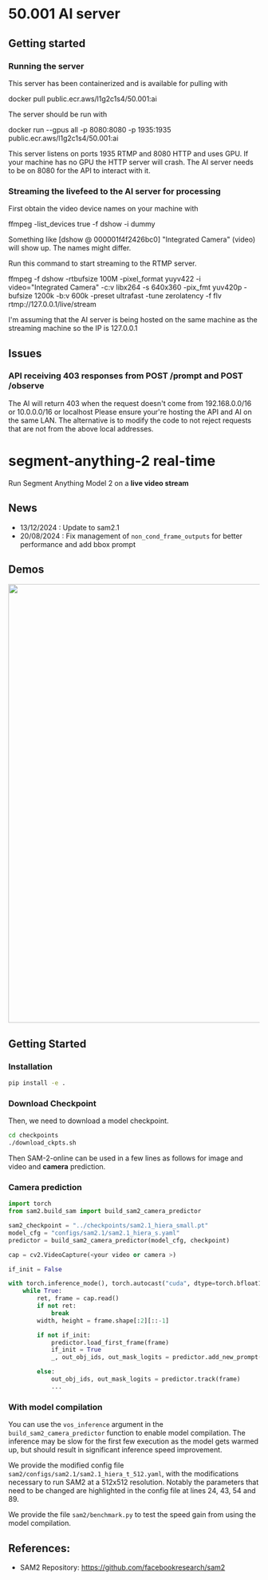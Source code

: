 # 50.001 AI server

## Getting started

### Running the server

This server has been containerized and is available for pulling with

docker pull public.ecr.aws/l1g2c1s4/50.001:ai

The server should be run with

docker run --gpus all -p 8080:8080 -p 1935:1935 public.ecr.aws/l1g2c1s4/50.001:ai

This server listens on ports 1935 RTMP and 8080 HTTP and uses GPU. If your machine
has no GPU the HTTP server will crash. The AI server needs to be on 8080 for the API to interact with it.

### Streaming the livefeed to the AI server for processing

First obtain the video device names on your machine with

ffmpeg -list_devices true -f dshow -i dummy

Something like [dshow @ 000001f4f2426bc0] "Integrated Camera" (video) will show up. The names
might differ.

Run this command to start streaming to the RTMP server.

ffmpeg -f dshow -rtbufsize 100M -pixel_format yuyv422 -i video="Integrated Camera" -c:v libx264 -s 640x360 -pix_fmt yuv420p -bufsize 1200k -b:v 600k -preset ultrafast -tune zerolatency -f flv rtmp://127.0.0.1/live/stream

I'm assuming that the AI server is being hosted on the same machine as the streaming machine
so the IP is 127.0.0.1

## Issues

### API receiving 403 responses from POST /prompt and POST /observe

The AI will return 403 when the request doesn't come from 192.168.0.0/16 or 10.0.0.0/16 or localhost
Please ensure your're hosting the API and AI on the same LAN. The alternative is to
modify the code to not reject requests that are not from the above local addresses.

# segment-anything-2 real-time

Run Segment Anything Model 2 on a **live video stream**

## News

- 13/12/2024 : Update to sam2.1
- 20/08/2024 : Fix management of `non_cond_frame_outputs` for better performance and add bbox prompt

## Demos

<div align=center>
<p align="center">
<img src="./assets/blackswan.gif" width="880">
</p>

</div>

## Getting Started

### Installation

```bash
pip install -e .
```

### Download Checkpoint

Then, we need to download a model checkpoint.

```bash
cd checkpoints
./download_ckpts.sh
```

Then SAM-2-online can be used in a few lines as follows for image and video and **camera** prediction.

### Camera prediction

```python
import torch
from sam2.build_sam import build_sam2_camera_predictor

sam2_checkpoint = "../checkpoints/sam2.1_hiera_small.pt"
model_cfg = "configs/sam2.1/sam2.1_hiera_s.yaml"
predictor = build_sam2_camera_predictor(model_cfg, checkpoint)

cap = cv2.VideoCapture(<your video or camera >)

if_init = False

with torch.inference_mode(), torch.autocast("cuda", dtype=torch.bfloat16):
    while True:
        ret, frame = cap.read()
        if not ret:
            break
        width, height = frame.shape[:2][::-1]

        if not if_init:
            predictor.load_first_frame(frame)
            if_init = True
            _, out_obj_ids, out_mask_logits = predictor.add_new_prompt(<your promot >)

        else:
            out_obj_ids, out_mask_logits = predictor.track(frame)
            ...
```

### With model compilation

You can use the `vos_inference` argument in the `build_sam2_camera_predictor` function to enable model compilation. The inference may be slow for the first few execution as the model gets warmed up, but should result in significant inference speed improvement.

We provide the modified config file `sam2/configs/sam2.1/sam2.1_hiera_t_512.yaml`, with the modifications necessary to run SAM2 at a 512x512 resolution. Notably the parameters that need to be changed are highlighted in the config file at lines 24, 43, 54 and 89.

We provide the file `sam2/benchmark.py` to test the speed gain from using the model compilation.

## References:

- SAM2 Repository: https://github.com/facebookresearch/sam2
